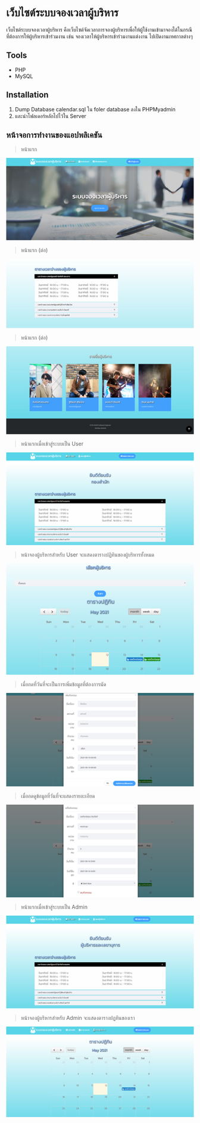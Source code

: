 # เว็บไซต์ระบบจองเวลาผู้บริหาร

เว็บไซต์ระบบจองเวลาผู้บริหาร คือเว็บไซต์จัดเวลาการจองผู้บริหารเพื่อให้ผู้ใช้งานเข้ามาจองได้ในกรณีที่ต้องการให้ผู้บริหารเข้าร่วมงาน เช่น จองเวลาให้ผู้บริหารเข้าร่วมงานแต่งงาน ไปเปิดงานเทศกาลต่างๆ

## Tools

- PHP
- MySQL

## Installation

1. Dump Database calendar.sql ใน foler database ลงใน PHPMyadmin
2. และนำโฟลเดอร์หลักไปไว้ใน Server

## หน้าจอการทำงานของแอปพลิเคชัน

> หน้าแรก

<p align="center">
  <img src="ui_images/1.png"/>
</p>

> หน้าแรก (ต่อ)

<p align="center">
  <img src="ui_images/2.png" />
</p>

> หน้าแรก (ต่อ)

<p align="center">
  <img src="ui_images/3.png" />
</p>

> หน้าแรกเมื่อเข้าสู่ระบบเป็น User

<p align="center">
  <img src="ui_images/4.png" />
</p>

> หน้าจองผู้บริหารสำหรับ User จะแสดงตารางปฏิทินของผู้บริหารทั้งหมด

<p align="center">
  <img src="ui_images/5.png" />
</p>

> เมื่อกดที่วันที่จะเป็นการเพิ่มข้อมูลที่ต้องการนัด

<p align="center">
  <img src="ui_images/6.png" />
</p>

> เมื่อกดดูข้อมูลที่วันที่จะแสดงรายละเอียด

<p align="center">
  <img src="ui_images/7.png" />
</p>

> หน้าแรกเมื่อเข้าสู่ระบบเป็น Admin

<p align="center">
  <img src="ui_images/8.png"/>
</p>

> หน้าจองผู้บริหารสำหรับ Admin จะแสดงตารางปฏทินของเรา

<p align="center">
  <img src="ui_images/9.png"/>
</p>
